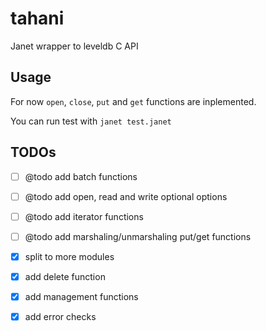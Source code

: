 # tahani

Janet wrapper to leveldb C API

## Usage

For now `open`, `close`, `put` and `get` functions are inplemented.

You can run test with `janet test.janet`

## TODOs

- [ ] @todo add batch functions
- [ ] @todo add open, read and write optional options
- [ ] @todo add iterator functions
- [ ] @todo add marshaling/unmarshaling put/get functions
- [x] split to more modules
- [x] add delete function
- [x] add management functions
- [x] add error checks

